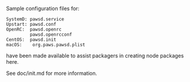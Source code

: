 Sample configuration files for:
```
SystemD: pawsd.service
Upstart: pawsd.conf
OpenRC:  pawsd.openrc
         pawsd.openrcconf
CentOS:  pawsd.init
macOS:    org.paws.pawsd.plist
```
have been made available to assist packagers in creating node packages here.

See doc/init.md for more information.
